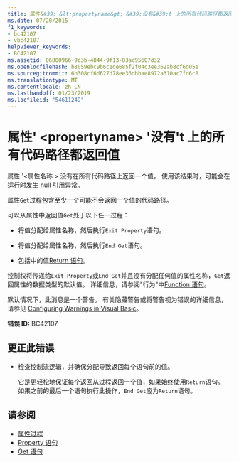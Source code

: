 ```yaml
---
title: 属性&#39; &lt;propertyname&gt; &#39;没有&#39;t 上的所有代码路径都返回值
ms.date: 07/20/2015
f1_keywords:
- bc42107
- vbc42107
helpviewer_keywords:
- BC42107
ms.assetid: 06800966-9c3b-4844-9f13-83ac95607d32
ms.openlocfilehash: b8059ebc9b6c1de685f2f04c3ee362ab8cf6d05e
ms.sourcegitcommit: 6b308cf6d627d78ee36dbbae8972a310ac7fd6c8
ms.translationtype: MT
ms.contentlocale: zh-CN
ms.lasthandoff: 01/23/2019
ms.locfileid: "54611249"
---
```

# <a name="property-39ltpropertynamegt39-doesn39t-return-a-value-on-all-code-paths"></a>属性&#39; &lt;propertyname&gt; &#39;没有&#39;t 上的所有代码路径都返回值
属性 '\<属性名称 > 没有在所有代码路径上返回一个值。 使用该结果时，可能会在运行时发生 null 引用异常。  
  
 属性`Get`过程包含至少一个可能不会返回一个值的代码路径。  
  
 可以从属性中返回值`Get`处于以下任一过程：  
  
-   将值分配给属性名称，然后执行`Exit Property`语句。  
  
-   将值分配给属性名称，然后执行`End Get`语句。  
  
-   包括中的值[Return 语句](../../../visual-basic/language-reference/statements/return-statement.md)。  
  
 控制权将传递给`Exit Property`或`End Get`并且没有分配任何值的属性名称，`Get`返回属性的数据类型的默认值。 详细信息，请参阅"行为"中[Function 语句](../../../visual-basic/language-reference/statements/function-statement.md)。  
  
 默认情况下，此消息是一个警告。 有关隐藏警告或将警告视为错误的详细信息，请参见 [Configuring Warnings in Visual Basic](/visualstudio/ide/configuring-warnings-in-visual-basic)。  
  
 **错误 ID:** BC42107  
  
## <a name="to-correct-this-error"></a>更正此错误  
  
-   检查控制流逻辑，并确保分配导致返回每个语句前的值。  
  
     它是更轻松地保证每个返回从过程返回一个值，如果始终使用`Return`语句。 如果之前的最后一个语句执行此操作，`End Get`应为`Return`语句。  
  
## <a name="see-also"></a>请参阅
- [属性过程](../../../visual-basic/programming-guide/language-features/procedures/property-procedures.md)
- [Property 语句](../../../visual-basic/language-reference/statements/property-statement.md)
- [Get 语句](../../../visual-basic/language-reference/statements/get-statement.md)
